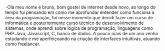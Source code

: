 -Olá meu nome é bruno, bom gostei de internet desde novo, ao longo do tempo fui pensando em como me aprofundar entender como funciona a área da programação,
foi nesse momento que decidi fazer um curso de informática e posteriormente curso técnico de desenvolvimento de sistemas, onde aprendi sobre lógica de programação, 
linguagens como PHP Java, Javascript, C, banco de dados. A pouco mais de um ano venho estudando e me aperfeiçoando na criação de interfaces intuitivas, atuando como freelancer.

<!---
Brunoh05/Brunoh05 is a ✨ special ✨ repository because its `README.md` (this file) appears on your GitHub profile.
You can click the Preview link to take a look at your changes.
--->
